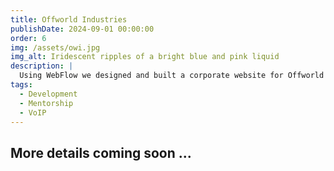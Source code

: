 ```yaml
---
title: Offworld Industries
publishDate: 2024-09-01 00:00:00
order: 6
img: /assets/owi.jpg
img_alt: Iridescent ripples of a bright blue and pink liquid
description: |
  Using WebFlow we designed and built a corporate website for Offworld Industries games studio
tags:
  - Development
  - Mentorship
  - VoIP
---
```


## More details coming soon ...

